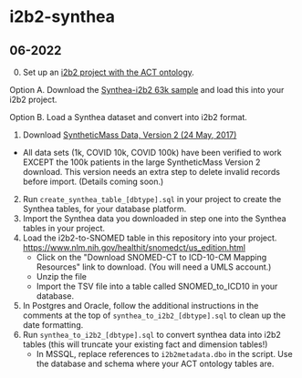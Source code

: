 # i2b2-synthea
## 06-2022

0) Set up an [i2b2 project with the ACT ontology](https://community.i2b2.org/wiki/display/RM/1.7.12a+Release+Notes#id-1.7.12aReleaseNotes-act-ontolog). 

Option A. Download the [Synthea-i2b2 63k sample](https://github.com/i2b2/i2b2-synthea/blob/main/syntheamass_63K_sample.zip) and load this into your i2b2 project.

Option B. Load a Synthea dataset and convert into i2b2 format.
1) Download [SyntheticMass Data, Version 2 (24 May, 2017)](https://synthea.mitre.org/downloads)
  * All data sets (1k, COVID 10k, COVID 100k) have been verified to work EXCEPT the 100k patients in the large SyntheticMass Version 2 download. This version needs an extra step to delete invalid records before import. (Details coming soon.)
2) Run `create_synthea_table_[dbtype].sql` in your project to create the Synthea tables, for your database platform.
3) Import the Synthea data you downloaded in step one into the Synthea tables in your project.
4) Load the i2b2-to-SNOMED table in this repository into your project. https://www.nlm.nih.gov/healthit/snomedct/us_edition.html
   * Click on the "Download SNOMED-CT to ICD-10-CM Mapping Resources" link to download. (You will need a UMLS account.) 
   * Unzip the file
   * Import the TSV file into a table called SNOMED_to_ICD10 in your database.
5) In Postgres and Oracle, follow the additional instructions in the comments at the top of `synthea_to_i2b2_[dbtype].sql` to clean up the date formatting.
6) Run `synthea_to_i2b2_[dbtype].sql` to convert synthea data into i2b2 tables (this will truncate your existing fact and dimension tables!)
   * In MSSQL, replace references to `i2b2metadata.dbo` in the script. Use the database and schema where your ACT ontology tables are.


